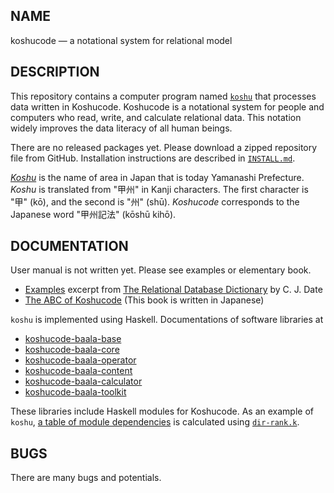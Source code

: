 NAME
----------------------

koshucode — a notational system for relational model


DESCRIPTION
----------------------

This repository contains a computer program named
[`koshu`](baala/calculator/koshu.hs)
that processes data written in Koshucode.
Koshucode is a notational system for people and computers
who read, write, and calculate relational data.
This notation widely improves the data literacy of all human beings.

There are no released packages yet.
Please download a zipped repository file from GitHub.
Installation instructions are described
in [`INSTALL.md`](INSTALL.md).

*[Koshu](http://en.wikipedia.org/wiki/Kai_Province)*
is the name of area in Japan that is today
Yamanashi Prefecture.
*Koshu* is translated from "甲州" in Kanji characters.
The first character is "甲" (kō),
and the second is "州" (shū).
*Koshucode* corresponds to the Japanese word
"甲州記法" (kōshū kihō).



DOCUMENTATION
----------------------

User manual is not written yet.
Please see examples or elementary book.

* [Examples][example] excerpt from [The Relational Database Dictionary][dictionary] by C. J. Date
* [The ABC of Koshucode][abc-of-koshucode]
  (This book is written in Japanese)

`koshu` is implemented using Haskell.
Documentations of software libraries at

* [koshucode-baala-base]
* [koshucode-baala-core]
* [koshucode-baala-operator]
* [koshucode-baala-content]
* [koshucode-baala-calculator]
* [koshucode-baala-toolkit]

These libraries include Haskell modules for Koshucode.
As an example of `koshu`, [a table of module dependencies][DIR-RANK-ALL]
is calculated using [`dir-rank.k`][dir-rank].


BUGS
----------------------

There are many bugs and potentials.


[example]:                    https://github.com/seinokatsuhiro/koshucode-example/tree/master/dictionary
[dictionary]:                 http://shop.oreilly.com/product/9780596527983.do
[abc-of-koshucode]:           https://github.com/seinokatsuhiro/abc-of-koshucode/tree/master/draft/english

[koshucode-baala-base]:       http://seinokatsuhiro.github.io/koshucode/doc/html/koshucode-baala-base/
[koshucode-baala-core]:       http://seinokatsuhiro.github.io/koshucode/doc/html/koshucode-baala-core/
[koshucode-baala-operator]:   http://seinokatsuhiro.github.io/koshucode/doc/html/koshucode-baala-operator/
[koshucode-baala-content]:    http://seinokatsuhiro.github.io/koshucode/doc/html/koshucode-baala-content/
[koshucode-baala-calculator]: http://seinokatsuhiro.github.io/koshucode/doc/html/koshucode-baala-calculator/
[koshucode-baala-toolkit]:    http://seinokatsuhiro.github.io/koshucode/doc/html/koshucode-baala-toolkit/

[DIR-RANK-ALL]:               baala/import/DIR-RANK-ALL.k
[dir-rank]:                   baala/import/dir-rank.k

